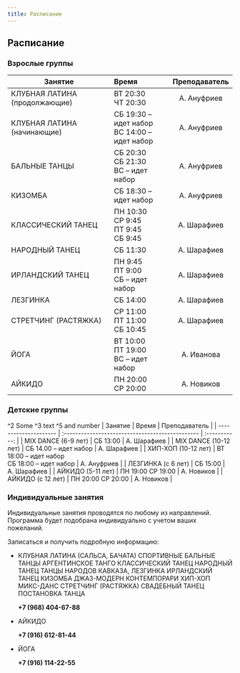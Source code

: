 ```yaml
---
title: Расписание
---
```


## Расписание

### Взрослые группы

| Занятие                       | Время                                            | Преподаватель |
| ----------------------------- | :----------------------------------------------- | :-----------: |
| КЛУБНАЯ ЛАТИНА (продолжающие) | ВТ 20:30 <br> ЧТ 20:30                           |  А. Ануфриев  |
| КЛУБНАЯ ЛАТИНА (начинающие)   | СБ 19:30 – идет набор <br> ВС 14:00 – идет набор |  А. Ануфриев  |
| БАЛЬНЫЕ ТАНЦЫ                 | СБ 20:30 <br> СБ 21:30 <br> ВС – идет набор      |  А. Ануфриев  |
| КИЗОМБА                       | СБ 18:30 – идет набор                            |  А. Ануфриев  |
| КЛАССИЧЕСКИЙ ТАНЕЦ            | ПН 10:30 <br> СР 9:45 <br> ПТ 9:45 <br> СБ 9:45  |  А. Шарафиев  |
| НАРОДНЫЙ ТАНЕЦ                | СБ 11:30                                         |  А. Шарафиев  |
| ИРЛАНДСКИЙ ТАНЕЦ              | ПН 9:45 <br> ПТ 9:00 <br> СБ – идет набор        |  А. Шарафиев  |
| ЛЕЗГИНКА                      | СБ 14:00                                         |  А. Шарафиев  |
| СТРЕТЧИНГ (РАСТЯЖКА)          | СР 11:00 <br> ПТ 11:00 <br> СБ 10:45             |  А. Шарафиев  |
| ЙОГА                          | ВТ 10:00 <br> ПТ 19:00 <br> ВС – идет набор      |  А. Иванова   |
| АЙКИДО                        | ПН 20:00 <br> СР 20:00                           |  А. Новиков   |

### Детские группы

^2 Some ^3 text  ^5 and number
| Занятие               | Время                                            | Преподаватель |
| --------------------- | :----------------------------------------------- | :-----------: |
| MIX DANCE (6-9 лет)   | СБ 13:00                                         |  А. Шарафиев  |
| MIX DANCE (10-12 лет) | СБ 14.00 – идет набор                            |  А. Шарафиев  |
| ХИП-ХОП (10-12 лет)   | ВТ 18:00 – идет набор <br> СБ 18:00 – идет набор |  А. Ануфриев  |
| ЛЕЗГИНКА (с 6 лет)    | СБ 15:00                                         |  А. Шарафиев  |
| АЙКИДО (5-11 лет)     | ПН 19:00 СР 19:00                                |  А. Новиков   |
| АЙКИДО (с 12 лет)     | ПН 20:00 СР 20:00                                |  А. Новиков   |

### Индивидуальные занятия

Индивидуальные занятия проводятся по любому из направлений. Программа будет подобрана индивидуально с учетом ваших пожеланий.

Записаться и получить подробную информацию:

- КЛУБНАЯ ЛАТИНА (САЛЬСА, БАЧАТА)
  СПОРТИВНЫЕ БАЛЬНЫЕ ТАНЦЫ
  АРГЕНТИНСКОЕ ТАНГО
  КЛАССИЧЕСКИЙ ТАНЕЦ
  НАРОДНЫЙ ТАНЕЦ
  ТАНЦЫ НАРОДОВ КАВКАЗА, ЛЕЗГИНКА
  ИРЛАНДСКИЙ ТАНЕЦ
  КИЗОМБА
  ДЖАЗ-МОДЕРН
  КОНТЕМПОРАРИ
  ХИП-ХОП
  МИКС-ДАНС
  СТРЕТЧИНГ (РАСТЯЖКА)
  СВАДЕБНЫЙ ТАНЕЦ
  ПОСТАНОВКА ТАНЦА

  **+7 (968) 404-67-88**

- АЙКИДО

  **+7 (916) 612-81-44**

- ЙОГА

  **+7 (916) 114-22-55**
